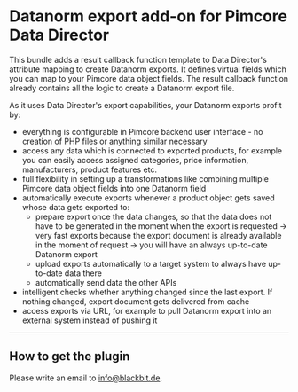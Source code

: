 # Datanorm export add-on for Pimcore Data Director

This bundle adds a result callback function template to Data Director's attribute mapping to create Datanorm exports. It defines virtual fields which you can map to your Pimcore data object fields. The result callback function already contains all the logic to create a Datanorm export file.

As it uses Data Director's export capabilities, your Datanorm exports profit by:
* everything is configurable in Pimcore backend user interface - no creation of PHP files or anything similar necessary
* access any data which is connected to exported products, for example you can easily access assigned categories, price information, manufacturers, product features etc.
* full flexibility in setting up a transformations like combining multiple Pimcore data object fields into one Datanorm field
* automatically execute exports whenever a product object gets saved whose data gets exported to:
    * prepare export once the data changes, so that the data does not have to be generated in the moment when the export is requested -> very fast exports because the export document is already available in the moment of request -> you will have an always up-to-date Datanorm export
    * upload exports automatically to a target system to always have up-to-date data there
    * automatically send data the other APIs
* intelligent checks whether anything changed since the last export. If nothing changed, export document gets delivered from cache
* access exports via URL, for example to pull Datanorm export into an external system instead of pushing it
* * *

## How to get the plugin

Please write an email to [info@blackbit.de](mailto:info@blackbit.de).